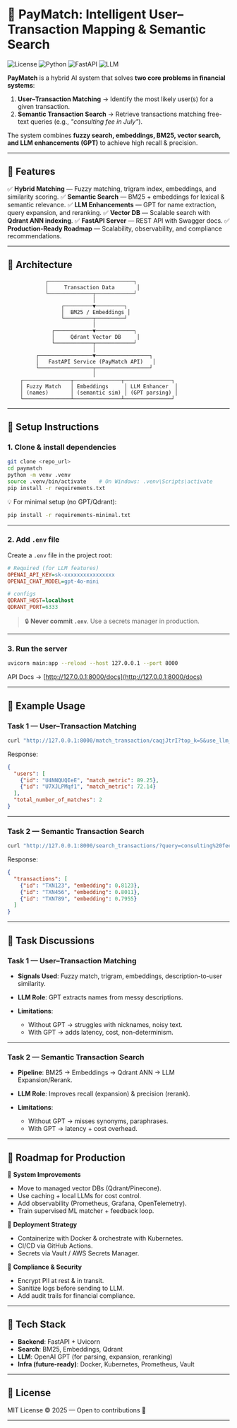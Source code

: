 # 🔹 PayMatch: Intelligent User–Transaction Mapping & Semantic Search

![License](https://img.shields.io/badge/license-MIT-blue.svg)
![Python](https://img.shields.io/badge/python-3.9%2B-blue.svg)
![FastAPI](https://img.shields.io/badge/FastAPI-🚀-green.svg)
![LLM](https://img.shields.io/badge/LLM-OpenAI%20GPT-orange.svg)

**PayMatch** is a hybrid AI system that solves **two core problems in financial systems**:

1. **User–Transaction Matching** → Identify the most likely user(s) for a given transaction.
2. **Semantic Transaction Search** → Retrieve transactions matching free-text queries (e.g., *"consulting fee in July"*).

The system combines **fuzzy search, embeddings, BM25, vector search, and LLM enhancements (GPT)** to achieve high recall & precision.

---

## 🔹 Features

✅ **Hybrid Matching** — Fuzzy matching, trigram index, embeddings, and similarity scoring.
✅ **Semantic Search** — BM25 + embeddings for lexical & semantic relevance.
✅ **LLM Enhancements** — GPT for name extraction, query expansion, and reranking.
✅ **Vector DB** — Scalable search with **Qdrant ANN indexing**.
✅ **FastAPI Server** — REST API with Swagger docs.
✅ **Production-Ready Roadmap** — Scalability, observability, and compliance recommendations.

---

## 🔹 Architecture

```
            ┌───────────────────────────┐
            │     Transaction Data       │
            └──────────────┬────────────┘
                           │
                 ┌─────────▼─────────┐
                 │  BM25 / Embeddings │
                 └─────────┬─────────┘
                           │
              ┌────────────▼────────────┐
              │     Qdrant Vector DB     │
              └────────────┬────────────┘
                           │
         ┌─────────────────▼─────────────────┐
         │   FastAPI Service (PayMatch API)   │
         └─────────────────┬─────────────────┘
                           │
    ┌───────────────┬───────────────┬───────────────┐
    │ Fuzzy Match   │ Embeddings     │ LLM Enhancer  │
    │ (names)       │ (semantic sim) │ (GPT parsing) │
    └───────────────┴───────────────┴───────────────┘
```

---

## 🔹 Setup Instructions

### 1. Clone & install dependencies

```bash
git clone <repo_url>
cd paymatch
python -m venv .venv
source .venv/bin/activate    # On Windows: .venv\Scripts\activate
pip install -r requirements.txt
```

💡 For minimal setup (no GPT/Qdrant):

```bash
pip install -r requirements-minimal.txt
```

---

### 2. Add `.env` file

Create a `.env` file in the project root:

```ini
# Required (for LLM features)
OPENAI_API_KEY=sk-xxxxxxxxxxxxxxxx
OPENAI_CHAT_MODEL=gpt-4o-mini

# configs
QDRANT_HOST=localhost
QDRANT_PORT=6333
```

> 🔒 **Never commit `.env`**. Use a secrets manager in production.

---

### 3. Run the server

```bash
uvicorn main:app --reload --host 127.0.0.1 --port 8000
```

API Docs → [http://127.0.0.1:8000/docs](http://127.0.0.1:8000/docs)

---

## 🔹 Example Usage

### Task 1 — User–Transaction Matching

```bash
curl "http://127.0.0.1:8000/match_transaction/caqjJtrI?top_k=5&use_llm_for_parse=true"
```

Response:

```json
{
  "users": [
    {"id": "U4NNQUQIeE", "match_metric": 89.25},
    {"id": "U7XJLPMqf1", "match_metric": 72.14}
  ],
  "total_number_of_matches": 2
}
```

---

### Task 2 — Semantic Transaction Search

```bash
curl "http://127.0.0.1:8000/search_transactions/?query=consulting%20fee&top_k=5&use_llm_for_expansion=true&use_llm_for_rerank=true"
```

Response:

```json
{
  "transactions": [
    {"id": "TXN123", "embedding": 0.8123},
    {"id": "TXN456", "embedding": 0.8011},
    {"id": "TXN789", "embedding": 0.7955}
  ]
}
```

---

## 🔹 Task Discussions

### Task 1 — User–Transaction Matching

* **Signals Used**: Fuzzy match, trigram, embeddings, description-to-user similarity.
* **LLM Role**: GPT extracts names from messy descriptions.
* **Limitations**:

  * Without GPT → struggles with nicknames, noisy text.
  * With GPT → adds latency, cost, non-determinism.

---

### Task 2 — Semantic Transaction Search

* **Pipeline**: BM25 → Embeddings → Qdrant ANN → LLM Expansion/Rerank.
* **LLM Role**: Improves recall (expansion) & precision (rerank).
* **Limitations**:

  * Without GPT → misses synonyms, paraphrases.
  * With GPT → latency + cost overhead.

---

## 🔹 Roadmap for Production

🔧 **System Improvements**

* Move to managed vector DBs (Qdrant/Pinecone).
* Use caching + local LLMs for cost control.
* Add observability (Prometheus, Grafana, OpenTelemetry).
* Train supervised ML matcher + feedback loop.

🚀 **Deployment Strategy**

* Containerize with Docker & orchestrate with Kubernetes.
* CI/CD via GitHub Actions.
* Secrets via Vault / AWS Secrets Manager.

🔐 **Compliance & Security**

* Encrypt PII at rest & in transit.
* Sanitize logs before sending to LLM.
* Add audit trails for financial compliance.

---

## 🔹 Tech Stack

* **Backend**: FastAPI + Uvicorn
* **Search**: BM25, Embeddings, Qdrant
* **LLM**: OpenAI GPT (for parsing, expansion, reranking)
* **Infra (future-ready)**: Docker, Kubernetes, Prometheus, Vault

---

## 🔹 License

MIT License © 2025 — Open to contributions 🚀

---
